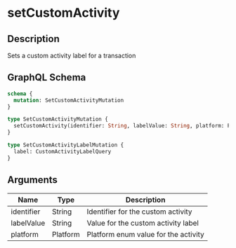 # setCustomActivity

## Description
Sets a custom activity label for a transaction

## GraphQL Schema
```graphql
schema {
  mutation: SetCustomActivityMutation
}

type SetCustomActivityMutation {
  setCustomActivity(identifier: String, labelValue: String, platform: Platform): SetCustomActivityLabelMutation
}

type SetCustomActivityLabelMutation {
  label: CustomActivityLabelQuery
}
```

## Arguments
| Name | Type | Description |
|------|------|-------------|
| identifier | String | Identifier for the custom activity |
| labelValue | String | Value for the custom activity label |
| platform | Platform | Platform enum value for the activity |